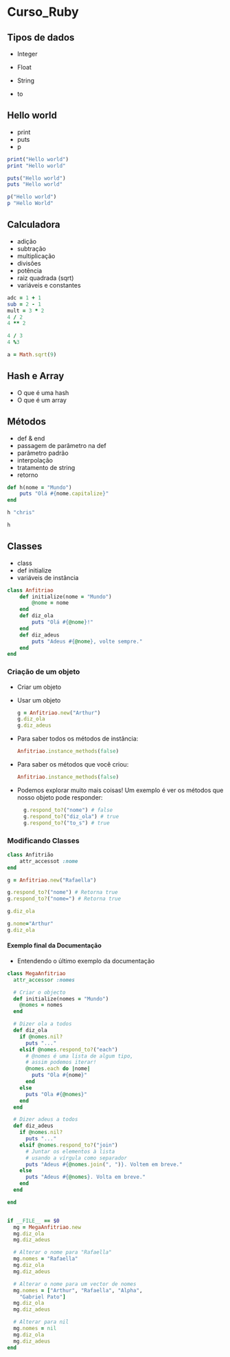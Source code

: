 # Curso_Ruby

## Tipos de dados

* Integer 
* Float 
* String

* to

## Hello world 

* print
* puts
* p

```ruby
print("Hello world")
print "Hello world"

puts("Hello world")
puts "Hello world"

p("Hello world")
p "Hello World"
```

## Calculadora

* adição
* subtração
* multiplicação
* divisões
* potência
* raiz quadrada (sqrt)
* variáveis e constantes

```ruby
adc = 1 + 1
sub = 2 - 1
mult = 3 * 2
4 / 2
4 ** 2

4 / 3
4 %3

a = Math.sqrt(9)
```

## Hash e Array
* O que é uma hash
* O que é um array

## Métodos

* def & end
* passagem de parâmetro na def
* parâmetro padrão
* interpolação
* tratamento de string
* retorno

```ruby
def h(nome = "Mundo")
    puts "Olá #{nome.capitalize}"
end

h "chris"

h
```

## Classes

* class
* def initialize
* variáveis de instância 

```ruby
class Anfitriao
    def initialize(nome = "Mundo")
        @nome = nome
    end
    def diz_ola
        puts "Olá #{@nome}!"
    end
    def diz_adeus
        puts "Adeus #{@nome}, volte sempre."
    end
end
```

### Criação de um objeto
* Criar um objeto

* Usar um objeto

    ```ruby
    g = Anfitriao.new("Arthur")
    g.diz_ola
    g.diz_adeus
    ```
    
* Para saber todos os métodos de instância: 
    ```ruby
    Anfitriao.instance_methods(false)
    ```
    
* Para saber os métodos que você criou:
  ```ruby
  Anfitriao.instance_methods(false)
  ```

* Podemos explorar muito mais coisas! Um exemplo é ver os métodos que nosso objeto pode responder:

  ````ruby
  	g.respond_to?("nome") # false
  	g.respond_to?("diz_ola") # true
  	g.respond_to?("to_s") # true
  ````

### Modificando Classes

```ruby
class Anfitrião
    attr_accessot :nome
end
```

```ruby
g = Anfitriao.new("Rafaella")

g.respond_to?("nome") # Retorna true
g.respond_to?("nome=") # Retorna true

g.diz_ola

g.nome="Arthur"
g.diz_ola
```

#### Exemplo final da Documentação

* Entendendo o último exemplo da documentação

```ruby
class MegaAnfitriao
  attr_accessor :nomes

  # Criar o objecto
  def initialize(nomes = "Mundo")
    @nomes = nomes
  end

  # Dizer ola a todos
  def diz_ola
    if @nomes.nil?
      puts "..."
    elsif @nomes.respond_to?("each")
      # @nomes é uma lista de algum tipo,
      # assim podemos iterar!
      @nomes.each do |nome|
        puts "Ola #{nome}"
      end
    else
      puts "Ola #{@nomes}"
    end
  end

  # Dizer adeus a todos
  def diz_adeus
    if @nomes.nil?
      puts "..."
    elsif @nomes.respond_to?("join")
      # Juntar os elementos à lista
      # usando a vírgula como separador
      puts "Adeus #{@nomes.join(", ")}. Voltem em breve."
    else
      puts "Adeus #{@nomes}. Volta em breve."
    end
  end

end


if __FILE__ == $0
  mg = MegaAnfitriao.new
  mg.diz_ola
  mg.diz_adeus

  # Alterar o nome para "Rafaella"
  mg.nomes = "Rafaella"
  mg.diz_ola
  mg.diz_adeus

  # Alterar o nome para um vector de nomes
  mg.nomes = ["Arthur", "Rafaella", "Alpha",
    "Gabriel Pato"]
  mg.diz_ola
  mg.diz_adeus

  # Alterar para nil
  mg.nomes = nil
  mg.diz_ola
  mg.diz_adeus
end
```

